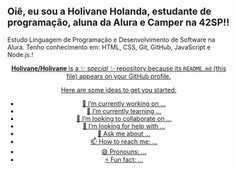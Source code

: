 ## Oiê, eu sou a Holivane Holanda, estudante de programação, aluna da Alura e Camper na 42SP!! 
Estudo Linguagem de Programação e Desenvolvimento de Software na Alura.
Tenho conhecimento em: HTML, CSS, Git, GitHub, JavaScript e Node.js.!
<div align="center">
  <a href="https://github.com/holivane">
  

**Holivane/Holivane** is a ✨ _special_ ✨ repository because its `README.md` (this file) appears on your GitHub profile.

Here are some ideas to get you started:

- 🔭 I’m currently working on ...
- 🌱 I’m currently learning ...
- 👯 I’m looking to collaborate on ...
- 🤔 I’m looking for help with ...
- 💬 Ask me about ...
- 📫 How to reach me: ...
- 😄 Pronouns: ...
- ⚡ Fun fact: ...

